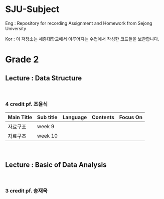 # SJU-Subject <br>
Eng : Repository for recording Assignment and Homework from Sejong University <br>

Kor : 이 저장소는 세종대학교에서 이루어지는 수업에서 작성한 코드들을 보관합니다.


<h1>Grade 2</h1>
<h2>Lecture : Data Structure</h2> <br>
<h3>4 credit  pf. 조윤식</h3>

| Main Title | Sub title | Language | Contents | Focus On |
|:--------|:--------|:--------|:---------|:---------|
| 자료구조 | week 9  |   | | |
| 자료구조 | week 10 |   | | |

<br>
<h2>Lecture : Basic of Data Analysis</h2> <br>
<h3>3 credit  pf. 송재욱</h3>



